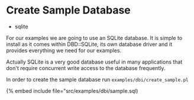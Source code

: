 # Create Sample Database

* sqlite


For our examples we are going to use an SQLite database. It is simple to install
as it comes within DBD::SQLite, its own database driver and it provides everything
we need for our examples.

Actually SQLite is a very good database useful in many applications that don't
require concurrent write access to the database frequently.

In order to create the sample database run `examples/dbi/create_sample.pl`

{% embed include file="src/examples/dbi/sample.sql)


